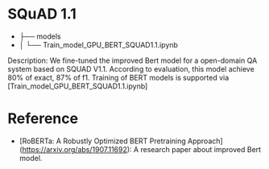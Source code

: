 # SQuAD 1.1
+ ├── models
+ │ └── Train_model_GPU_BERT_SQUAD1.1.ipynb

Description:
We fine-tuned the improved Bert model for a open-domain QA system based on SQUAD V1.1. According to evaluation, this model achieve 80% of exact, 87% of f1. Training of BERT models is supported via [Train_model_GPU_BERT_SQUAD1.1.ipynb]

# Reference
- [RoBERTa: A Robustly Optimized BERT Pretraining Approach]
(https://arxiv.org/abs/1907.11692): A research paper about improved Bert model.
